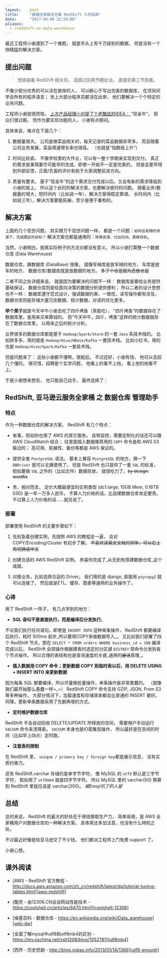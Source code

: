 ```yaml
---
layout:    post
title:     "数据仓库解决方案 RedShift 入坑指南"
date:      "2017-09-08 22:59:08"
aliases:
  - /redshift-as-data-warehouse
---
```


最近工程师小谢遇到了一个难题，
就是手头上有千万级别的数据，
但是没有一个快糙猛的解决方案。

<!--MORE-->

## 提出问题

> 想直接看 RedShift 相关的，
> 请跳过前两节瞎扯淡。
> 直接到第三节观看。

不像少部分优秀的可以活在彼岸的人，
可以醉心于写出完美的数据库，
在须臾间学会所有的程序语言；
世上大部分程序员都活在此岸，
他们要解决一个个特定的业务问题。

工程师小谢就很烦恼，
[ 上次产品经理小刘提了个老酷炫的IDEA： ][cash-cow]
“现金牛”。
观众们很过瘾，
但作为要实现功能的人，
小谢有点郁闷。

具体来说，难点在下面几个：

1. 数据量很大。
公司是做菜品相关的，每天记录的菜品数据非常多。
而且随着公司业务发展，菜品增速增长率也很高。
（也就是“指数级上升”）

2. 时间比较紧。
不像学校里的大作业，可以有一整个学期来实现到交付。
真正的需求是事情要尽可能早的完成，即使一开始不一定是完美的，
但是会更早得到外部反馈，正面/负面的评价有助于大家调整前进方向。

3. 质量有要求。
基于“现金牛”的这个需求交付完成以后，又会有新的需求降临到小谢的肩上。
所以这个此时的解决方案，也要解决彼时的问题。
随着业务/数据量的增大，短时间内（比如说一年），解决方案得稳定靠谱。
长时间内（比如说三年），解决方案要能拓展，至少是便于重构的。


## 解决方案

上面的几个现世问题，
其实跟万千现世问题一样，
都是一个问题：`如何在有限的资源下，完成既定的目标？`
解决方案也都是通用的：`转换资源、付出时间、更换目标`。

当然，小谢明白，脱离实际例子的方法论都没有意义。
所以小谢打算整一个数据仓库 (Data Warehouse)

数据仓库，跟数据库 (DataBase) 很像，
就像军械库是放军械的地方，
车库是放车的地方，
数据仓库/数据库就是放数据的地方。
~~多了个仓是因为还放仓鼠~~

二者不同之处详细来说，
就是因为要解决的问题不一样：
数据库是要给业务提供基础保证，
数据仓库则是给面向决策的数据分析提供便利；
所以二者的设计思想也不一样：
数据库遵守范式设计，强调数据约束、一致性，读写操作都有涉及，
数据仓库则是存储大量冗余数据、统计数据，对读的优化更多。

**举个栗子**就是今天中午小谢去吃了四斤烤鱼（真能吃），
“四斤烤鱼”的数据存在了数据库里，是用来买单算钱的。
但“今天中午，四斤，烤鱼”这样的统计数据就存在了数据仓库里，
以用来之后的统计分析。

业界很多的数据仓库都是基于 `Hadoop/Spark/Storm` 的一套 `Java` 系技术栈的。
比如拼多多，用的就是 `Hadoop/Hive/HBase/Kafka` 一套技术栈。
比如小红书，用的也是 `Hadoop/Hive/Spark/Kafka` 一套技术栈。

但是问题来了：
这些小谢都不懂啊，很尴尬。
不过还好，小谢有钱，
他可以去招几个懂的。
很可惜，招聘是个玄学问题，
他看上的看不上他，
看上他的他看不上。

于是小谢想来想去，
也只能自己动手，
最终选择了：


## RedShift, 亚马逊云服务全家桶 之 数据仓库 管理助手


### 特点

作为一种数据仓库的解决方案，
RedShift 有几个特点：

* 省事，假如你也用了 AWS 的其它服务。
自带监控，需要定制化的话还可以跟 AWS CloudWatch 结合；
往里面插入数据推荐用的 `COPY` 命令是和 AWS S3 联动的；
高可用、拓展性、备份等都是 AWS 保证的。

* 提供全套 `PostgreSQL` 语法。
基本上兼容 `PostgreSQL` 的地方，换一下 `DBDriver` 就可以无痛使用了。
但是 RedShift 也只提供了一套 `SQL` 的标准，
假如要做 `SQL` 之外的（比如文件）数据存放，
就很吃力了。~~by design. wontfix~~

* 贵，相对而言。
定价大概最便宜的实例类型 (dc1.large, 15GB Mem, 0.16TB SSD) 是一年一万多人民币，
不算人力价格的话，比自建数据仓库肯定要贵。
不过算上人力价格的话……就另说了。


### 部署

部署使用 RedShift 的主要步骤如下：

1. 先别急着创建实例，先按照 AWS 的教程走一遍，
会对 COPY/Encoding/Cluster 有初步了解。
~~不喜欢读英文文档的同学，可以右上角切换成中文~~

2. 创建合适的 AWS RedShift 实例。
恭喜你完成了_从无到有搭建数据仓库_这个成就。

3. 对接业务，比如选择合适的 Driver。
我们用的是 django, 直接用 `psycopg2` 就可以连接了。
然后就是ETL、缓存、图表等通用的业务操作了。


### 心得

用了 RedShift 一阵子，
有几点学到的地方：

* **SQL 语句不是直接执行，而是编译后分发执行**。

不论我们执行任何语句，即使是 `INSERT INTO` 这种单条操作，
RedShift 都要编译后执行，耗时 500ms 起步_所以要用COPY来做数据导入_。
又比如我们部署了四个 RedShift 节点，那在
`SELECT * FROM orders WHERE business_id = 100` 编译完成以后，
RedShift 会把操作根据建表时选定的分区键 `DISTKEY` 把命令分发到各个节点操作。
所以合理的表结构也是查询速度的关键_通用的~~废话~~真理_。


* **插入数据用 COPY 命令；更新数据 COPY 到临时表以后，用 DELETE USING + INSERT INTO 来更新数据**

因为每条 SQL 都要编译，所以尽量做批量操作，单条操作是非常愚蠢的。
（就像我们最开始那么愚蠢一样=\_=）
RedShift COPY 命令支持 GZIP, JSON, From S3 等多种操作，
大部分情况下，加载速度和存储效率都会比普通的 INSERT 要好。
同理，更新单条数据采用了先删再增的方式。


* **定时维护数据仓库**

RedShift 不会自动回收 DELETE/UPDATE 所释放的空间，
需要用户手动运行 `VACUUM` 命令来清理表。
`VACUUM` 本身也是IO密集型操作，
所以最好是在空闲的时间（比如早上四点）定时跑。


* **注意表的限制**

在 RedShift 里，
`unique / primary key / foreign key`都是展示信息，
没有实质约束力。

还有 RedShift.varchar 存储的是单字节字符，
像 MySQL 的 `utf8` 默认是三字节字符，
假如用了 `utf8mb4` 就是四字节字符。
所以 MySQL 里的 varchar(50) 换算到 RedShift 里就应该是 varchar(200)。
_被Emoji坑了的人留_


## 总结

总的来说，
RedShift 的最大的好处在于用钱换取生产力，
简单易用，是 AWS 全家桶用户对数据仓库的一种解决方案。
具体用法多加注意，也没有什么特别之处。

不过最近好像是给亚马逊交了不少钱，
他们都派工程师上门免费 support 了。

小谢心想。


## 课外阅读

* [AWS - RedShift 官方教程 - http://docs.aws.amazon.com/zh_cn/redshift/latest/dg/tutorial-tuning-tables.html][aws-redshift]

* [酷壳 - 由12306.CN谈谈网站性能技术 - https://coolshell.cn/articles/6470.html][coolshell-12306]

* [维基百科 - 数据仓库 - https://en.wikipedia.org/wiki/Data_warehouse][wiki-dw]

* [全面了解mysql中utf8和utf8mb4的区别 - https://my.oschina.net/xsh1208/blog/1052781][utf8mb4]

* [西乔 - 历史悲剧 - http://blog.xiqiao.info/2013/01/14/1366][utf8-enough]


[cash-cow]: /what-is-cash-cow
[aws-redshift]: http://docs.aws.amazon.com/zh_cn/redshift/latest/dg/tutorial-tuning-tables.html
[coolshell-12306]: https://coolshell.cn/articles/6470.html
[wiki-dw]: https://en.wikipedia.org/wiki/Data_warehouse
[utf8mb4]: https://my.oschina.net/xsh1208/blog/1052781
[utf8-enough]: http://blog.xiqiao.info/2013/01/14/1366

